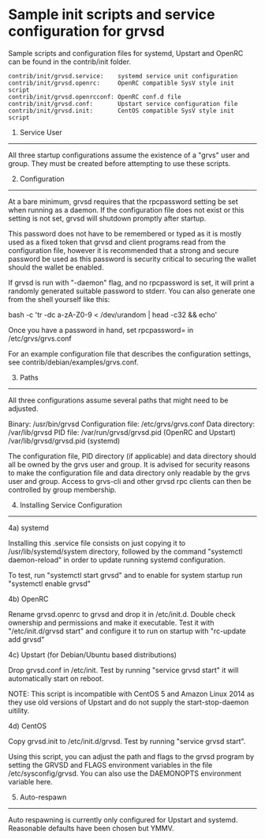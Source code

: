 Sample init scripts and service configuration for grvsd
==========================================================

Sample scripts and configuration files for systemd, Upstart and OpenRC
can be found in the contrib/init folder.

    contrib/init/grvsd.service:    systemd service unit configuration
    contrib/init/grvsd.openrc:     OpenRC compatible SysV style init script
    contrib/init/grvsd.openrcconf: OpenRC conf.d file
    contrib/init/grvsd.conf:       Upstart service configuration file
    contrib/init/grvsd.init:       CentOS compatible SysV style init script

1. Service User
---------------------------------

All three startup configurations assume the existence of a "grvs" user
and group.  They must be created before attempting to use these scripts.

2. Configuration
---------------------------------

At a bare minimum, grvsd requires that the rpcpassword setting be set
when running as a daemon.  If the configuration file does not exist or this
setting is not set, grvsd will shutdown promptly after startup.

This password does not have to be remembered or typed as it is mostly used
as a fixed token that grvsd and client programs read from the configuration
file, however it is recommended that a strong and secure password be used
as this password is security critical to securing the wallet should the
wallet be enabled.

If grvsd is run with "-daemon" flag, and no rpcpassword is set, it will
print a randomly generated suitable password to stderr.  You can also
generate one from the shell yourself like this:

bash -c 'tr -dc a-zA-Z0-9 < /dev/urandom | head -c32 && echo'

Once you have a password in hand, set rpcpassword= in /etc/grvs/grvs.conf

For an example configuration file that describes the configuration settings,
see contrib/debian/examples/grvs.conf.

3. Paths
---------------------------------

All three configurations assume several paths that might need to be adjusted.

Binary:              /usr/bin/grvsd
Configuration file:  /etc/grvs/grvs.conf
Data directory:      /var/lib/grvsd
PID file:            /var/run/grvsd/grvsd.pid (OpenRC and Upstart)
                     /var/lib/grvsd/grvsd.pid (systemd)

The configuration file, PID directory (if applicable) and data directory
should all be owned by the grvs user and group.  It is advised for security
reasons to make the configuration file and data directory only readable by the
grvs user and group.  Access to grvs-cli and other grvsd rpc clients
can then be controlled by group membership.

4. Installing Service Configuration
-----------------------------------

4a) systemd

Installing this .service file consists on just copying it to
/usr/lib/systemd/system directory, followed by the command
"systemctl daemon-reload" in order to update running systemd configuration.

To test, run "systemctl start grvsd" and to enable for system startup run
"systemctl enable grvsd"

4b) OpenRC

Rename grvsd.openrc to grvsd and drop it in /etc/init.d.  Double
check ownership and permissions and make it executable.  Test it with
"/etc/init.d/grvsd start" and configure it to run on startup with
"rc-update add grvsd"

4c) Upstart (for Debian/Ubuntu based distributions)

Drop grvsd.conf in /etc/init.  Test by running "service grvsd start"
it will automatically start on reboot.

NOTE: This script is incompatible with CentOS 5 and Amazon Linux 2014 as they
use old versions of Upstart and do not supply the start-stop-daemon uitility.

4d) CentOS

Copy grvsd.init to /etc/init.d/grvsd. Test by running "service grvsd start".

Using this script, you can adjust the path and flags to the grvsd program by
setting the GRVSD and FLAGS environment variables in the file
/etc/sysconfig/grvsd. You can also use the DAEMONOPTS environment variable here.

5. Auto-respawn
-----------------------------------

Auto respawning is currently only configured for Upstart and systemd.
Reasonable defaults have been chosen but YMMV.
